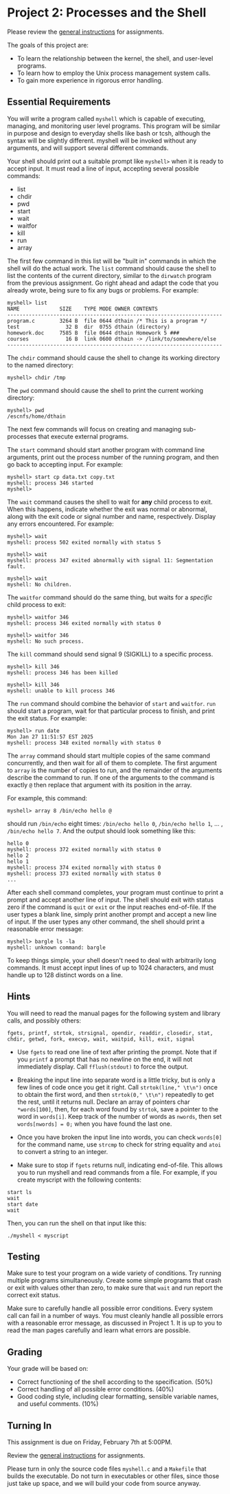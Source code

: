 # Project 2: Processes and the Shell

Please review the [general instructions](general) for assignments.

The goals of this project are:
- To learn the relationship between the kernel, the shell, and user-level programs.
- To learn how to employ the Unix process management system calls.
- To gain more experience in rigorous error handling.

## Essential Requirements

You will write a program called `myshell` which is capable of executing, managing, and monitoring user level programs. This program will be similar in purpose and design to everyday shells like bash or tcsh, although the syntax will be slightly different. myshell will be invoked without any arguments, and will support several different commands.

Your shell should print out a suitable prompt like `myshell>` when it is ready to accept input.
It must read a line of input, accepting several possible commands:

- list
- chdir 
- pwd
- start
- wait
- waitfor
- kill
- run
- array

The first few command in this list will be "built in" commands in which the shell will do the actual work.  The `list` command should cause the shell to list the contents of the current directory, similar to the `dirwatch` program from the previous assignment.  Go right ahead and adapt the code that you already wrote, being sure to fix any bugs or problems.  For example:

```
myshell> list
NAME             SIZE    TYPE MODE OWNER CONTENTS
----------------------------------------------------------------------
program.c        3264 B  file 0644 dthain /* This is a program */
test               32 B  dir  0755 dthain (directory)
homework.doc     7585 B  file 0644 dthain Homework 5 ###
courses            16 B  link 0600 dthain -> /link/to/somewhere/else
----------------------------------------------------------------------
```

The `chdir` command should cause the shell to change its working directory to the named directory:

```
myshell> chdir /tmp
```

The `pwd` command should cause the shell to print the current working directory:

```
myshell> pwd
/escnfs/home/dthain
```

The next few commands will focus on creating and managing sub-processes that execute external programs.

The `start` command should start another program with command line arguments, print out the process number of the running program, and then go back to accepting input.  For example:

```
myshell> start cp data.txt copy.txt
myshell: process 346 started
myshell> 
```

The `wait` command causes the shell to wait for **any** child process to exit. When this happens, indicate whether the exit was normal or abnormal, along with the exit code or signal number and name, respectively. Display any errors encountered. For example:

```
myshell> wait
myshell: process 502 exited normally with status 5

myshell> wait
myshell: process 347 exited abnormally with signal 11: Segmentation fault.

myshell> wait
myshell: No children.
```

The `waitfor` command should do the same thing, but waits for a *specific* child process to exit:

```
myshell> waitfor 346
myshell: process 346 exited normally with status 0

myshell> waitfor 346
myshell: No such process.
```

The `kill` command should send signal 9 (SIGKILL) to a specific process.

```
myshell> kill 346
myshell: process 346 has been killed

myshell> kill 346
myshell: unable to kill process 346
```

The `run` command should combine the behavior of `start` and `waitfor`. `run` should start a program, wait for that particular process to finish, and print the exit status. For example:

```
myshell> run date
Mon Jan 27 11:51:57 EST 2025
myshell: process 348 exited normally with status 0
```

The `array` command should start multiple copies of the same command concurrently,
and then wait for all of them to complete.
The first argument to `array` is the number of copies to run, and the remainder
of the arguments describe the command to run.  If one of the arguments to the command
is exactly `@` then replace that argument with its position in the array.

For example, this command:

```
myshell> array 8 /bin/echo hello @
```

should run `/bin/echo` eight times: `/bin/echo hello 0`, `/bin/echo hello 1`, ... , `/bin/echo hello 7`.  And the output should look something like this:

```
hello 0
myshell: process 372 exited normally with status 0
hello 2
hello 1
myshell: process 374 exited normally with status 0
myshell: process 373 exited normally with status 0
...
```

After each shell command completes, your program must continue to print a prompt and accept another line of input. The shell should exit with status zero if the command is `quit` or `exit` or the input reaches end-of-file. If the user types a blank line, simply print another prompt and accept a new line of input. If the user types any other command, the shell should print a reasonable error message:

```
myshell> bargle ls -la
myshell: unknown command: bargle
```

To keep things simple, your shell doesn't need to deal with arbitrarily long commands. It must accept input lines of up to 1024 characters, and must handle up to 128 distinct words on a line.

## Hints

You will need to read the manual pages for the following system and library calls, and possibly others:

```
fgets, printf, strtok, strsignal, opendir, readdir, closedir, stat, chdir, getwd, fork, execvp, wait, waitpid, kill, exit, signal
```

- Use `fgets` to read one line of text after printing the prompt. Note that if you `printf` a prompt that has no newline on the end, it will not immediately display. Call `fflush(stdout)` to force the output.

- Breaking the input line into separate word is a little tricky, but is only a few lines of code once you get it right. Call `strtok(line," \t\n")` once to obtain the first word, and then `strtok(0," \t\n")` repeatedly to get the rest, until it returns null. Declare an array of pointers char `*words[100]`, then, for each word found by `strtok`, save a pointer to the word in `words[i]`. Keep track of the number of words as `nwords`, then set `words[nwords] = 0;` when you have found the last one.

- Once you have broken the input line into words, you can check `words[0]` for the command name, use `strcmp` to check for string equality and `atoi` to convert a string to an integer.

- Make sure to stop if `fgets` returns null, indicating end-of-file. This allows you to run myshell and read commands from a file. For example, if you create myscript with the following contents:

```
start ls
wait
start date
wait
```

Then, you can run the shell on that input like this:

```
./myshell < myscript
```

## Testing

Make sure to test your program on a wide variety of conditions. Try running multiple programs simultaneously. Create some simple programs that crash or exit with values other than zero, to make sure that `wait` and run report the correct exit status.

Make sure to carefully handle all possible error conditions. Every system call can fail in a number of ways. You must cleanly handle all possible errors with a reasonable error message, as discussed in Project 1. It is up to you to read the man pages carefully and learn what errors are possible.

## Grading

Your grade will be based on:

- Correct functioning of the shell according to the specification. (50%)
- Correct handling of all possible error conditions. (40%)
- Good coding style, including clear formatting, sensible variable names, and useful comments. (10%)

## Turning In

This assignment is due on Friday, February 7th at 5:00PM.

Review the [general instructions](general) for assignments.

Please turn in only the source code files `myshell.c` and a `Makefile` that builds the executable. Do not turn in executables or other files, since those just take up space, and we will build your code from source anyway.
